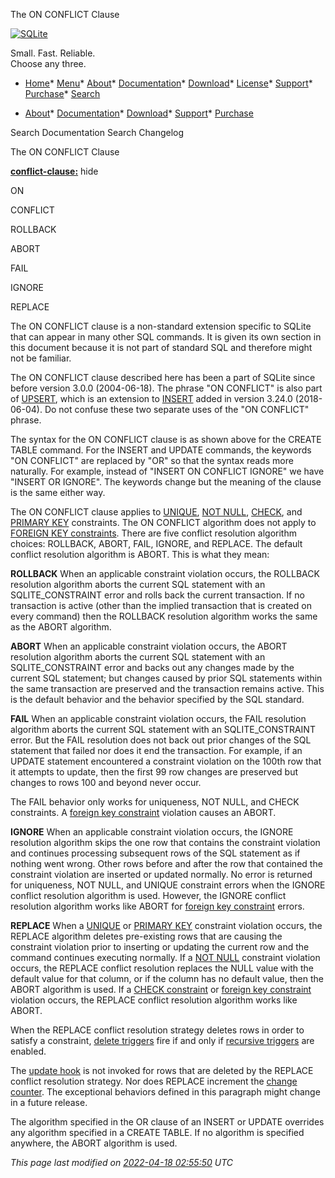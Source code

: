




The ON CONFLICT Clause




[![SQLite](images/sqlite370_banner.gif)](index.html)


Small. Fast. Reliable.  
Choose any three.


* [Home](index.html)* [Menu](javascript:void(0))* [About](about.html)* [Documentation](docs.html)* [Download](download.html)* [License](copyright.html)* [Support](support.html)* [Purchase](prosupport.html)* [Search](javascript:void(0))




* [About](about.html)* [Documentation](docs.html)* [Download](download.html)* [Support](support.html)* [Purchase](prosupport.html)






Search Documentation
Search Changelog










The ON CONFLICT Clause


**[conflict\-clause:](syntax/conflict-clause.html)**
hide










ON



CONFLICT



ROLLBACK

ABORT

FAIL

IGNORE

REPLACE































The ON CONFLICT clause is a
non\-standard extension specific to SQLite 
that can appear in many other SQL commands.
It is given its own section in this document because it is not
part of standard SQL and therefore might not be familiar.


The ON CONFLICT clause described here has been a part of
SQLite since before version 3\.0\.0 (2004\-06\-18\). The phrase
"ON CONFLICT" is also part of [UPSERT](lang_upsert.html), which is an extension
to [INSERT](lang_insert.html) added in version 3\.24\.0 (2018\-06\-04\). Do not
confuse these two separate uses of the "ON CONFLICT" phrase.



The syntax for the ON CONFLICT clause is as shown above for
the CREATE TABLE command. For the INSERT and
UPDATE commands, the keywords "ON CONFLICT" are replaced by "OR" so that
the syntax reads more naturally. For example, instead of
"INSERT ON CONFLICT IGNORE" we have "INSERT OR IGNORE".
The keywords change but the meaning of the clause is the same
either way.


The ON CONFLICT clause applies to [UNIQUE](lang_createtable.html#uniqueconst), [NOT NULL](lang_createtable.html#notnullconst),
[CHECK](lang_createtable.html#ckconst), and [PRIMARY KEY](lang_createtable.html#primkeyconst) constraints.
The ON CONFLICT algorithm does not
apply to [FOREIGN KEY constraints](foreignkeys.html).
There are five conflict resolution algorithm choices:
ROLLBACK, ABORT, FAIL, IGNORE, and REPLACE.
The default conflict resolution algorithm is ABORT. This
is what they mean:



**ROLLBACK**
 When an applicable constraint violation occurs, the ROLLBACK
resolution algorithm aborts the current SQL statement with
an SQLITE\_CONSTRAINT error and rolls back the current transaction.
If no transaction is
active (other than the implied transaction that is created on every
command) then the ROLLBACK resolution algorithm works the same as the
ABORT algorithm.


**ABORT**
 When an applicable constraint violation occurs, the ABORT
resolution algorithm aborts the current SQL statement
with an SQLITE\_CONSTRAINT error and backs out any changes
made by the current SQL statement; but changes caused
by prior SQL statements within the same transaction are preserved and the
transaction remains active.
This is the default behavior and the behavior specified by the SQL
standard.


**FAIL**
 When an applicable constraint violation occurs, the FAIL
resolution algorithm aborts the current SQL statement with an
SQLITE\_CONSTRAINT error. But the FAIL resolution does not
back out prior changes of the SQL statement that failed nor does
it end the transaction.
For example, if an UPDATE
statement encountered a constraint violation on the 100th row that
it attempts to update, then the first 99 row changes are preserved
but changes to rows 100 and beyond never occur.


The FAIL behavior only works for uniqueness, NOT NULL, and CHECK 
constraints. A [foreign key constraint](foreignkeys.html) violation causes an ABORT.



**IGNORE**
 When an applicable constraint violation occurs, 
the IGNORE resolution algorithm skips the one row that contains
the constraint violation and continues processing subsequent rows
of the SQL statement as if nothing went wrong.
Other rows before and after the row that
contained the constraint violation are inserted or updated
normally. No error is returned for uniqueness, NOT NULL, and
UNIQUE constraint errors when the IGNORE conflict resolution
algorithm is used. However, the IGNORE conflict resolution
algorithm works like ABORT for [foreign key constraint](foreignkeys.html) errors.




**REPLACE**
 When a [UNIQUE](lang_createtable.html#uniqueconst) or [PRIMARY KEY](lang_createtable.html#primkeyconst) constraint violation occurs, 
the REPLACE algorithm
deletes pre\-existing rows that are causing the constraint violation
prior to inserting or updating the current row and the command continues 
executing normally.
If a [NOT NULL](lang_createtable.html#notnullconst) constraint violation occurs, the REPLACE conflict
resolution replaces the NULL value with
the default value for that column, or if the column has no default
value, then the ABORT algorithm is used.
If a [CHECK constraint](lang_createtable.html#ckconst) or [foreign key constraint](foreignkeys.html) violation occurs, 
the REPLACE conflict resolution algorithm works like ABORT.


When the REPLACE conflict resolution strategy deletes rows in order to
satisfy a constraint, [delete triggers](lang_createtrigger.html) fire if and only if
[recursive triggers](pragma.html#pragma_recursive_triggers) are enabled.


The [update hook](c3ref/update_hook.html) is not invoked for rows that
are deleted by the REPLACE conflict resolution strategy. Nor does
REPLACE increment the [change counter](c3ref/changes.html).
The exceptional behaviors defined in this paragraph might change 
in a future release.



The algorithm specified in the OR clause of an INSERT or UPDATE
overrides any algorithm specified in a CREATE TABLE.
If no algorithm is specified anywhere, the ABORT algorithm is used.


*This page last modified on [2022\-04\-18 02:55:50](https://sqlite.org/docsrc/honeypot) UTC* 



